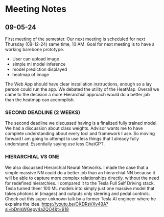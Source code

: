 # Meeting Notes

## 09-05-24

First meeting of the semester. Our next meeting is scheduled for next Thursday (09-12-24) same time, 10 AM. Goal for next meeting is to have a working barebone prototype. 
- User can upload image
- simple ml model inference
- model prediction displayed
- heatmap of image

The Web App should have clear installation instructions, enough so a lay person could run the app. We debated the utility of the HeatMap. Overall we came to the decision a more Hierarchial approach would do a better job than the heatmap can accomplish. 

### SECOND DEADLINE (2 WEEKS)

The second deadline we discussed having is a finalized fully trained model. We had a discussion about class weights. Advisor wants me to have complete understanding about every tool and framework I use. So moving forward I am going to attempt to use less things that I already fully understand. Essentially saying use less ChatGPT. 

### HIERARCHIAL VS ONE 

We also discussed Hierarchial Neural Networks. I made the case that a simple massive NN could do a better job than an hierarchial NN because it will be able to capture more complex relationships directly, without the need for redefined hierarchies. I compared it to the Tesla Full Self Driving stack. Tesla turned theer 100 ML models into simply just one massive model that takes photons in (images) and outputs only steering and pedal controls. Check out this super unknown talk by a former Tesla AI engineer where he explains the idea. 
https://youtu.be/OKDRsVXv49A?si=bDnlsWGepy4a2QO4&t=918 